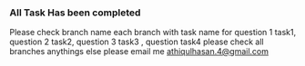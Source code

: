 ### All Task Has been completed
Please check branch name each branch with task name for question 1 task1, question 2 task2, question 3 task3 , question task4
please check all branches anythings else please email me athiqulhasan.4@gmail.com
